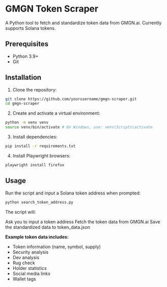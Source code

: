 # GMGN Token Scraper

A Python tool to fetch and standardize token data from GMGN.ai. Currently supports Solana tokens.

## Prerequisites

- Python 3.9+
- Git

## Installation

1. Clone the repository:

```bash
git clone https://github.com/yourusername/gmgn-scraper.git
cd gmgn-scraper
```

2. Create and activate a virtual environment:

```bash
python -m venv venv
source venv/bin/activate # On Windows, use: venv\Scripts\activate
```

3. Install dependencies:

```bash
pip install -r requirements.txt
```

4. Install Playwright browsers:

```bash
playwright install firefox
```

## Usage

Run the script and input a Solana token address when prompted:

```bash
python search_token_address.py
```

The script will:

Ask you to input a token address
Fetch the token data from GMGN.ai
Save the standardized data to token_data.json

**Example token data includes:**

- Token information (name, symbol, supply)
- Security analysis
- Dev analysis
- Rug check
- Holder statistics
- Social media links
- Wallet tags
